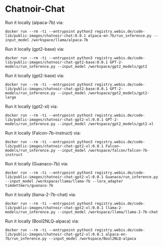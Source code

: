 # Chatnoir-Chat


Run it locally (alpaca-7b) via:

```
docker run --rm -ti --entrypoint python3 registry.webis.de/code-lib/public-images/chatnoir-chat:0.0.1 alpaca-en-7b/run_inference.py --input_model /workspace/llama/alpaca-7b
```

Run it locally (gpt2-base) via:

```
docker run --rm -ti --entrypoint python3 registry.webis.de/code-lib/public-images/chatnoir-chat-gpt2-base:0.0.1 GPT-2-models/run_inference.py --input_model /workspace/gpt2_models/gpt2
```
Run it locally (gpt2-base) via:

```
docker run --rm -ti --entrypoint python3 registry.webis.de/code-lib/public-images/chatnoir-chat-gpt2-base:0.0.1 GPT-2-models/run_inference.py --input_model /workspace/gpt2_models/gpt2-large
```


Run it locally (gpt2-xl) via:

```
docker run --rm -ti --entrypoint python3 registry.webis.de/code-lib/public-images/chatnoir-chat-gpt2-xl:0.0.1 GPT-2-models/run_inference.py --input_model /workspace/gpt2_models/gpt2-xl
```

Run it locally (Falcon-7b-instruct) via:

```
docker run --rm -ti --entrypoint python3 registry.webis.de/code-lib/public-images/chatnoir-chat-gpt2-xl:0.0.1 Falcon-models/run_inference.py --input_model /workspace/falcon/falcon-7b-instruct
```


Run it locally (Guanaco-7b) via:
```
docker run --rm -ti --entrypoint python3 registry.webis.de/code-lib/public-images/chatnoir-chat-gpt2-xl:0.0.1 Guanaco/run_inference.py --input_model /workspace/llama/llama-7b --lora_adapter timdettmers/guanaco-7b
```


Run it locally (llama-2-7b-chat) via:
```
docker run --rm -ti --entrypoint python3 registry.webis.de/code-lib/public-images/chatnoir-chat-gpt2-xl:0.0.1 llama-2-models/run_inference.py --input_model /workspace/llama/llama-2-7b-chat
```


Run it locally (Bool2NLQ-alpaca) via:

```
docker run --rm -ti --entrypoint python3 registry.webis.de/code-lib/public-images/chatnoir-chat-gpt2-xl:0.0.1 alpaca-en-7b/run_inference.py --input_model /workspace/Bool2NLQ-alpaca
```
